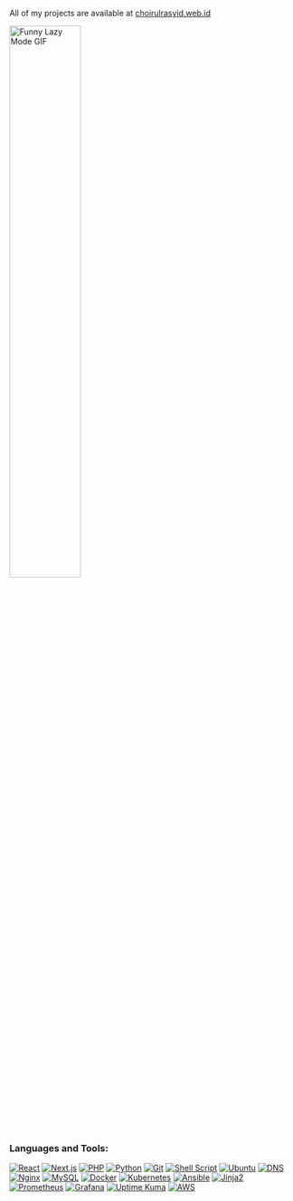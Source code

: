All of my projects are available at [choirulrasyid.web.id](https://choirulrasyid.web.id)

<img src="https://user-images.githubusercontent.com/74038190/213911167-6bc9ef46-2950-481c-a03c-189f9506083b.gif" width="50%" alt="Funny Lazy Mode GIF" />

<h3 align="left">Languages and Tools:</h3>  
<p align="left">  
  <a href="https://reactjs.org" target="_blank"><img src="https://img.shields.io/badge/React-20232A?style=for-the-badge&logo=react&logoColor=61DAFB" alt="React" /></a>  
  <a href="https://nextjs.org/" target="_blank"><img src="https://img.shields.io/badge/Next.js-000000?style=for-the-badge&logo=nextdotjs&logoColor=white" alt="Next.js" /></a>  
  <a href="https://www.php.net/" target="_blank"><img src="https://img.shields.io/badge/PHP-777BB4?style=for-the-badge&logo=php&logoColor=white" alt="PHP" /></a>  
  <a href="https://www.python.org/" target="_blank"><img src="https://img.shields.io/badge/Python-3776AB?style=for-the-badge&logo=python&logoColor=white" alt="Python" /></a>  
  <a href="https://git-scm.com/" target="_blank"><img src="https://img.shields.io/badge/Git-F05032?style=for-the-badge&logo=git&logoColor=white" alt="Git" /></a>  
  <a href="https://www.gnu.org/software/bash/" target="_blank"><img src="https://img.shields.io/badge/Bash_Script-4EAA25?style=for-the-badge&logo=gnu-bash&logoColor=white" alt="Shell Script" /></a>  
  <a href="https://ubuntu.com/" target="_blank"><img src="https://img.shields.io/badge/Ubuntu-E95420?style=for-the-badge&logo=ubuntu&logoColor=white" alt="Ubuntu" /></a>  
  <a href="https://en.wikipedia.org/wiki/Domain_Name_System" target="_blank"><img src="https://img.shields.io/badge/DNS-0066CC?style=for-the-badge&logo=cloudflare&logoColor=white" alt="DNS" /></a>  
  <a href="https://www.nginx.com/" target="_blank"><img src="https://img.shields.io/badge/Nginx-009639?style=for-the-badge&logo=nginx&logoColor=white" alt="Nginx" /></a>  
  <a href="https://www.mysql.com/" target="_blank"><img src="https://img.shields.io/badge/MySQL-4479A1?style=for-the-badge&logo=mysql&logoColor=white" alt="MySQL" /></a>  
  <a href="https://www.docker.com/" target="_blank"><img src="https://img.shields.io/badge/Docker-2496ED?style=for-the-badge&logo=docker&logoColor=white" alt="Docker" /></a>  
  <a href="https://kubernetes.io/" target="_blank"><img src="https://img.shields.io/badge/Kubernetes-326CE5?style=for-the-badge&logo=kubernetes&logoColor=white" alt="Kubernetes" /></a>  
  <a href="https://www.ansible.com/" target="_blank"><img src="https://img.shields.io/badge/Ansible-EE0000?style=for-the-badge&logo=ansible&logoColor=white" alt="Ansible" /></a>  
  <a href="https://jinja.palletsprojects.com/" target="_blank"><img src="https://img.shields.io/badge/Jinja2-B41717?style=for-the-badge&logo=jinja&logoColor=white" alt="Jinja2" /></a>  
  <a href="https://prometheus.io/" target="_blank"><img src="https://img.shields.io/badge/Prometheus-E6522C?style=for-the-badge&logo=prometheus&logoColor=white" alt="Prometheus" /></a>  
  <a href="https://grafana.com/" target="_blank"><img src="https://img.shields.io/badge/Grafana-F46800?style=for-the-badge&logo=grafana&logoColor=white" alt="Grafana" /></a>  
  <a href="https://uptime.kuma.pet/" target="_blank"><img src="https://img.shields.io/badge/Uptime_Kuma-4D85EE?style=for-the-badge&logo=uptime-kuma&logoColor=white" alt="Uptime Kuma" /></a>
  <a href="https://aws.amazon.com/" target="_blank"><img src="https://img.shields.io/badge/AWS-232F3E?style=for-the-badge&logo=amazon-aws&logoColor=FF9900" alt="AWS" /></a>  
</p>
